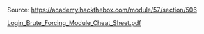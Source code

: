 Source: https://academy.hackthebox.com/module/57/section/506



[Login_Brute_Forcing_Module_Cheat_Sheet.pdf](../../_resources/Login_Brute_Forcing_Module_Cheat_Sheet.pdf)

